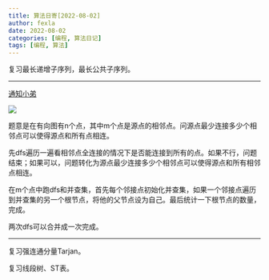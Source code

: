 ```yaml
---
title: 算法日寄[2022-08-02]
author: fexla
date: 2022-08-02
categories: [编程, 算法日记]
tags: [编程, 算法]
---
```

复习最长递增子序列，最长公共子序列。

---

[通知小弟](https://ac.nowcoder.com/acm/problem/15120)

![](https://s2.loli.net/2022/08/02/lr3YXGzHRepw5BJ.png)

题意是在有向图有n个点，其中m个点是源点的相邻点。问源点最少连接多少个相邻点可以使得源点和所有点相连。

先dfs遍历一遍看相邻点全连接的情况下是否能连接到所有的点。如果不行，问题结束；如果可以，问题转化为源点最少连接多少个相邻点可以使得源点和所有相邻点相连。

在m个点中跑dfs和并查集，首先每个邻接点初始化并查集，如果一个邻接点遍历到并查集的另一个根节点，将他的父节点设为自己。最后统计一下根节点的数量，完成。

两次dfs可以合并成一次完成。

---


复习强连通分量Tarjan。

复习线段树、ST表。